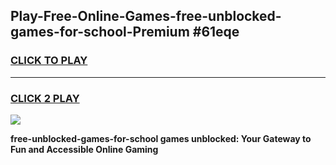 
## Play-Free-Online-Games-free-unblocked-games-for-school-Premium #61eqe
<h3>
<a href="https://premium.freeplayer.one?title=free-unblocked-games-for-school&ref=8M">CLICK TO PLAY</a></h3>
<hr>

<h3>
<a href="https://premium.freeplayer.one?title=free-unblocked-games-for-school&ref=8M">CLICK 2 PLAY</a>
  
</h3>

<a href="https://premium.freeplayer.one?title=free-unblocked-games-for-school&ref=8M"><img src="https://clearcache.store/games.png"></a>


**free-unblocked-games-for-school games unblocked: Your Gateway to Fun and Accessible Online Gaming**
